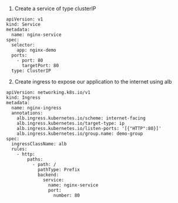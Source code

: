 1. Create a service of type clusterIP
```
apiVersion: v1
kind: Service
metadata:
  name: nginx-service
spec:
  selector:
    app: nginx-demo
  ports:
    - port: 80
      targetPort: 80
  type: ClusterIP

```

2. Create ingress to expose our application to the internet using alb
   
```
apiVersion: networking.k8s.io/v1
kind: Ingress
metadata:
  name: nginx-ingress
  annotations:
    alb.ingress.kubernetes.io/scheme: internet-facing
    alb.ingress.kubernetes.io/target-type: ip
    alb.ingress.kubernetes.io/listen-ports: '[{"HTTP":80}]'
    alb.ingress.kubernetes.io/group.name: demo-group
spec:
  ingressClassName: alb
  rules:
    - http:
        paths:
          - path: /
            pathType: Prefix
            backend:
              service:
                name: nginx-service
                port:
                  number: 80


```

